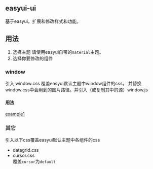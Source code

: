 easyui-ui
---------
基于easyui，扩展和修改样式和功能。


## 用法
1. 选择主题
请使用easyui自带的`material`主题。
2. 选择你要修改的组件

### window  
引入 window.css 覆盖easyui默认主题中window组件的css，
并替换window.css中会用到的图片路径。并引入（或复制其中的源）window.js
#### 用法
[example1](https://hulang1024.github.io/easyui-ui/examples/example1/)


### 其它
引入以下css覆盖easyui默认主题中各组件的css
* datagrid.css
* cursor.css  
覆盖`cursor`为`default`
